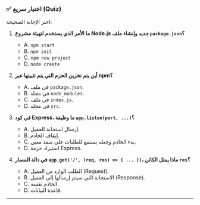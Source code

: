 ### ✅ اختبار سريع (Quiz)
اختر الإجابة الصحيحة:

1.  **ما الأمر الذي يستخدم لتهيئة مشروع Node.js جديد وإنشاء ملف `package.json`؟**
    * A. `npm start`
    * B. `npm init`
    * C. `npm new project`
    * D. `node create`

2.  **أين يتم تخزين الحزم التي يتم تثبيتها عبر npm؟**
    * A. في ملف `package.json`.
    * B. في مجلد `node_modules`.
    * C. في ملف `index.js`.
    * D. في مجلد `src`.

3.  **في كود Express، ما وظيفة `app.listen(port, ...)`؟**
    * A. إرسال استجابة للعميل.
    * B. إيقاف الخادم.
    * C. بدء الخادم وجعله يستمع للطلبات على منفذ معين.
    * D. استيراد حزمة Express.

4.  **في دالة المسار `app.get('/', (req, res) => { ... })`، ماذا يمثل الكائن `res`؟**
    * A. الطلب الوارد من العميل (Request).
    * B. الاستجابة التي سيتم إرسالها إلى العميل (Response).
    * C. الخادم نفسه.
    * D. قاعدة البيانات.

---